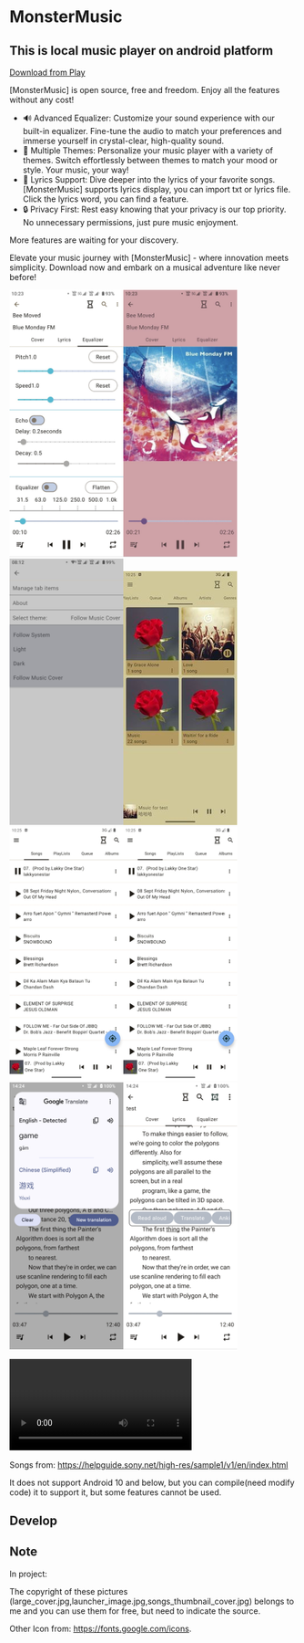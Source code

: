 # MonsterMusic

## This is local music player on android platform

[Download from Play](https://play.google.com/store/apps/details?id=com.ztftrue.music&pcampaignid=web_share)

[MonsterMusic] is open source, free and freedom. Enjoy all the features without any cost!

- 🔊 Advanced Equalizer: Customize your sound experience with our built-in equalizer. Fine-tune the
  audio to match your preferences and immerse yourself in crystal-clear, high-quality sound.
- 🌈 Multiple Themes: Personalize your music player with a variety of themes. Switch effortlessly
  between themes to match your mood or style. Your music, your way!
- 📜 Lyrics Support: Dive deeper into the lyrics of your favorite songs. [MonsterMusic] supports
  lyrics display, you can import txt or lyrics file.
  Click the lyrics word, you can find a feature.
- 🔒 Privacy First: Rest easy knowing that your privacy is our top priority. No unnecessary
  permissions, just pure music enjoyment.

More features are waiting for your discovery.

Elevate your music journey with [MonsterMusic] - where innovation meets simplicity. Download now and
embark on a musical adventure like never before!

<img alt="equalizer" src="./Picture/equalizer.jpg" width="200px"/><img alt="cover" src="./Picture/cover.jpg" width="200px"/>
<img alt="settings" src="./Picture/settings.jpg" width="200px"/><img alt="albums" src="./Picture/albums.jpg" width="200px"/>
<img alt="songs" src="./Picture/songs.jpg" width="200px"/><img alt="songs" src="./Picture/songs.jpg" width="200px"/>
<img alt="dic" src="./Picture/dic.png" width="200px"/><img alt="lyrics" src="./Picture/lyrics.png" width="200px"/>

<video width="320px" controls>
  <source src="./Picture/MonstrMusicExample.mp4" type="video/mp4">
</video>

Songs from: https://helpguide.sony.net/high-res/sample1/v1/en/index.html

It does not support Android 10 and below, but you can compile(need modify code) it to support it,
but some features cannot be used.

## Develop

## Note

In project:

The copyright of these pictures (large_cover.jpg,launcher_image.jpg,songs_thumbnail_cover.jpg)
belongs to me and you can use them for free, but need to indicate the source.

Other Icon from: <https://fonts.google.com/icons>.
